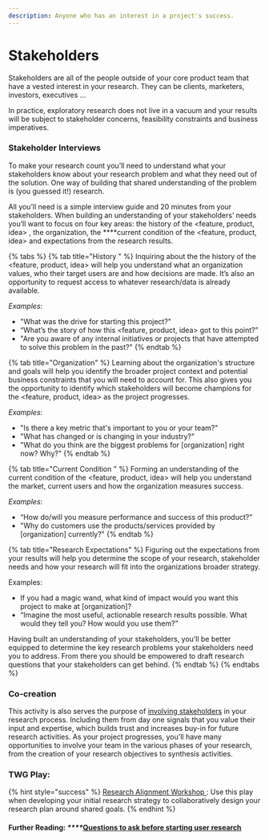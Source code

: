 ```yaml
---
description: Anyone who has an interest in a project's success.
---
```


# Stakeholders

Stakeholders are all of the people outside of your core product team that have a vested interest in your research. They can be clients, marketers, investors, executives … 

In practice, exploratory research does not live in a vacuum and your results will be subject to stakeholder concerns, feasibility constraints and business imperatives. 

### Stakeholder Interviews

To make your research count you’ll need to understand what your stakeholders know about your research problem and what they need out of the solution. One way of building that shared understanding of the problem is \(you guessed it!\) research. 

All you’ll need is a simple interview guide and 20 minutes from your stakeholders. When building an understanding of your stakeholders’ needs you’ll want to focus on four key areas: the history of the &lt;feature, product, idea&gt; , the organization, the ****current condition of the &lt;feature, product, idea&gt;  and expectations from the research results.

{% tabs %}
{% tab title="History " %}
Inquiring about the the history of the &lt;feature, product, idea&gt; will help you understand what an organization values, who their target users are and how decisions are made. It’s also an opportunity to request access to whatever research/data is already available.

_Examples_: 

* "What was the drive for starting this project?"
* “What’s the story of how this &lt;feature, product, idea&gt; got to this point?”
* "Are you aware of any internal initiatives or projects that have attempted to solve this problem in the past?"
{% endtab %}

{% tab title="Organization" %}
Learning about the organization's structure and goals will help you identify the broader project context and potential business constraints that you will need to account for. This also gives you the opportunity to identify which stakeholders will become champions for the &lt;feature, product, idea&gt; as the project progresses. 

_Examples:_ 

* "Is there a key metric that's important to you or your team?"
* "What has changed or is changing in your industry?"
* "What do you think are the biggest problems for \[organization\] right now? Why?"
{% endtab %}

{% tab title="Current Condition " %}
Forming an understanding of the current condition of the &lt;feature, product, idea&gt; will help you understand the market, current users and how the organization measures success.

_Examples_:

* “How do/will you measure performance and success of this product?”
* "Why do customers use the products/services provided by \[organization\] currently?" 
{% endtab %}

{% tab title="Research Expectations" %}
Figuring out the expectations from your results will help you determine the scope of your research, stakeholder needs and how your research will fit into the organizations broader strategy.

Examples:

* If you had a magic wand, what kind of impact would you want this project to make at \[organization\]? 
* “Imagine the most useful, actionable research results possible. What would they tell you? How would you use them?”

Having built an understanding of your stakeholders, you’ll be better equipped to determine the key research problems your stakeholders need you to address. From there you should be empowered to draft research questions that your stakeholders can get behind.
{% endtab %}
{% endtabs %}

### Co-creation

This activity is also serves the purpose of [involving stakeholders](https://www.producttalk.org/2018/06/managing-stakeholders/) in your research process. Including them from day one signals that you value their input and expertise, which builds trust and increases buy-in for future research activities. As your project progresses, you'll have many opportunities to involve your team in the various phases of your research, from the creation of your research objectives to synthesis activities. 

### TWG Play: 

{% hint style="success" %}
[Research Alignment Workshop ](https://twg-x-uxr.gitbook.io/plays/research-alignment-workshop): Use this play when developing your initial research strategy to collaboratively design your research plan around shared goals. 
{% endhint %}

#### **Further Reading:**  _****_[Questions to ask before starting user research](https://library.gv.com/questions-to-ask-before-starting-user-research-4607c2633f6f)  



